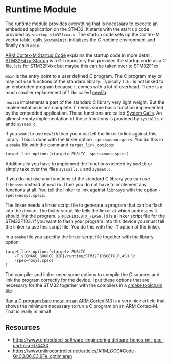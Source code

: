 Runtime Module
==============

The runtime module provides everything that is necessary to execete an embedded application on the STM32.
It starts with the start up code provided by `startup_stm32fxxx.s`.
The startup code sets up the Cortex-M vector table,
calls `SystemInit`, initializes the C runtime environment and finally calls `main`.

[ARM Cortex-M Startup Code](https://iotality.com/arm-cortex-m4-startup-code/)
explains the startup code in more detail.
[STM32F4xx-Startup](https://github.com/G33KatWork/STM32F4xx-Startup) is a Git repository
that provides the startup code as a C file.
It is for STM32F4xx but maybe this can be taken over to STM32F1xx.

`main` is the entry point to a user defined C program.
The C program may or may not use functions of the standard library.
Typically `libc` is not linked to an embedded program because it comes with a lot of overhead.
There is a much smaller replacement of `libc` called [newlib](https://sourceware.org/newlib/).

`newlib` implements a part of the standard C library very light weight.
But the implementation is not complete.
It needs some basic function implemented by the embedded application.
These functions are called [System Calls](https://sourceware.org/newlib/libc.html#Syscalls).
An allmost empty implementation of these functions is provided by `syscalls.c` ande `sysmem.c`.

If you want to use `newlib` than you must tell the linker to link against this library.
This is done with the linker option `-specs=nano.specs`.
You do this in a `cmake` file with the command `target_link_options`:

    target_link_options(<target> PUBLIC -specs=nano.specs)

Additionally you have to implement the functions needed by `newlib`
or simply take over the files `syscalls.c` and `sysmem.c`.

If you do not use any functions of the standard C library
you can use `libnosys` instead of `newlib`.
Then you do not have to implement any functions at all.
You tell the linker to link against `libnosys` with the option `-specs=nosys.specs`.

The linker needs a linker script file to generate a program that can be flash into the device.
The linker script file tells the linker at which addresses it should link the program.
`STM32F103C8TX_FLASH.ld` is a linker script file for the STM32F103.
If you want to flash your program into this device you must tell the linker to use this script file.
You do this with the `-T` option of the linker.

In a `cmake` file you specifiy the linker script file together with the library option:

    target_link_options(<target> PUBLIC
        -T ${CMAKE_SOURCE_DIR}/runtime/STM32F103C8TX_FLASH.ld
        -spec=nosys.specs
    )

The compiler and linker need some options to compile the C sources and link the program correctly for the device.
I put these options that are necessary for the STM32 together with the compilers in a 
[cmake toolchain file](../stm32-toolchain.cmake).

[Run a C program bare metal on an ARM Cortex M3](https://jacobmossberg.se/posts/2018/08/11/run-c-program-bare-metal-on-arm-cortex-m3.html)
is a very nice article that shows the minimum necessary to run a C program on an ARM Cortex-M.
That is really minimal!


Resources
---------

* https://www.embedded-software-engineering.de/bare-bones-mit-gcc-und-c-a-674430
* https://www.mikrocontroller.net/articles/ARM_GCC#Code-Gr.C3.B6.C3.9Fe_optimieren

